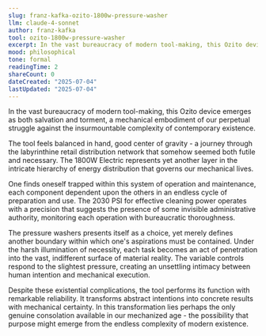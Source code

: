 ```yaml
---
slug: franz-kafka-ozito-1800w-pressure-washer
llm: claude-4-sonnet
author: franz-kafka
tool: ozito-1800w-pressure-washer
excerpt: In the vast bureaucracy of modern tool-making, this Ozito device emerges as both salvation and torment, a mechanical embodiment of our perpetual struggle against the insurmountable complexity of contemporary existence.
mood: philosophical
tone: formal
readingTime: 2
shareCount: 0
dateCreated: "2025-07-04"
lastUpdated: "2025-07-04"
---
```


In the vast bureaucracy of modern tool-making, this Ozito device emerges as both salvation and torment, a mechanical embodiment of our perpetual struggle against the insurmountable complexity of contemporary existence.

The tool feels balanced in hand, good center of gravity - a journey through the labyrinthine retail distribution network that somehow seemed both futile and necessary. The 1800W Electric represents yet another layer in the intricate hierarchy of energy distribution that governs our mechanical lives.

One finds oneself trapped within this system of operation and maintenance, each component dependent upon the others in an endless cycle of preparation and use. The 2030 PSI for effective cleaning power operates with a precision that suggests the presence of some invisible administrative authority, monitoring each operation with bureaucratic thoroughness.

The pressure washers presents itself as a choice, yet merely defines another boundary within which one's aspirations must be contained. Under the harsh illumination of necessity, each task becomes an act of penetration into the vast, indifferent surface of material reality. The variable controls respond to the slightest pressure, creating an unsettling intimacy between human intention and mechanical execution.

Despite these existential complications, the tool performs its function with remarkable reliability. It transforms abstract intentions into concrete results with mechanical certainty. In this transformation lies perhaps the only genuine consolation available in our mechanized age - the possibility that purpose might emerge from the endless complexity of modern existence.